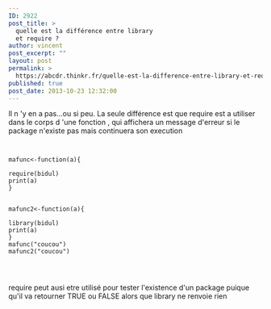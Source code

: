 ```yaml
---
ID: 2922
post_title: >
  quelle est la différence entre library
  et require ?
author: vincent
post_excerpt: ""
layout: post
permalink: >
  https://abcdr.thinkr.fr/quelle-est-la-difference-entre-library-et-require/
published: true
post_date: 2013-10-23 12:32:00
---
```

<p>Il n 'y en a pas...ou si peu. La seule différence est que require est a utiliser dans le corps d 'une fonction , qui affichera un message d'erreur si le package n'existe pas mais continuera son execution</p> <pre><code><br /><br />mafunc&lt;-function(a){<br /><br />require(bidul)<br />print(a)<br />}<br /><br /><br />mafunc2&lt;-function(a){<br /><br />library(bidul)<br />print(a)<br />}<br />mafunc("coucou")<br />mafunc2("coucou")<br /><br /> <br /> </code></pre>
<p> require peut ausi etre utilisé pour tester l'existence d'un package puique qu'il va retourner TRUE ou FALSE alors que library ne renvoie rien </p>